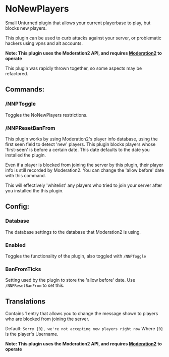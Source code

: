 # NoNewPlayers
Small Unturned plugin that allows your current playerbase to play, but blocks new players.

This plugin can be used to curb attacks against your server, or problematic hackers using vpns and alt accounts.


**Note: This plugin uses the Moderation2 API, and requires <a href="https://moderation.shimmymysherbet.com"/>Moderation2</a> to operate**

This plugin was rapidly thrown together, so some aspects may be refactored.

## Commands:

### **/NNPToggle**

Toggles the NoNewPlayers restrictions.

### **/NNPResetBanFrom**

This plugin works by using Moderation2's player info database, using the first seen field to detect 'new' players. This plugin blocks players whose 'first-seen' is before a certain date. This date defaults to the date you installed the plugin.

Even if a player is blocked from joining the server by this plugin, their player info is still recorded by Moderation2. You can change the 'allow before' date with this command.

This will effectively 'whitelist' any players who tried to join your server after you installed the this plugin.

## Config:

### Database
The database settings to the database that Moderation2 is using.

### Enabled
Toggles the functionality of the plugin, also toggled with `/NNPToggle`

### BanFromTicks
Setting used by the plugin to store the 'allow before' date. Use `/NNPResetBanFrom` to set this.

## Translations
Contains 1 entry that allows you to change the message shown to players who are blocked from joining the server.

Default: `Sorry {0}, we're not accepting new players right now` Where `{0}` is the player's Username.

**Note: This plugin uses the Moderation2 API, and requires <a href="https://moderation.shimmymysherbet.com"/>Moderation2</a> to operate**
